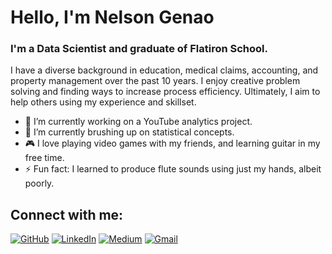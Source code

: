 # Hello, I'm Nelson Genao

###  I'm a Data Scientist and graduate of Flatiron School.
I have a diverse background in education, medical claims, accounting, and property management over the past 10 years.  I enjoy creative problem solving and finding ways to 
increase process efficiency.  Ultimately, I aim to help others using my experience and skillset.

- 🔭 I’m currently working on a YouTube analytics project.
- 🌱 I’m currently brushing up on statistical concepts.
- 🎮 I love playing video games with my friends, and learning guitar in my free time.
- ⚡ Fun fact: I learned to produce flute sounds using just my hands, albeit poorly.

## Connect with me:

[![GitHub](https://img.shields.io/badge/github-%23121011.svg?style=for-the-badge&logo=github&logoColor=white)](https://github.com/NelGen)
[![LinkedIn](https://img.shields.io/badge/linkedin-%230077B5.svg?style=for-the-badge&logo=linkedin&logoColor=white)](www.linkedin.com/in/nelson-c-genao)
[![Medium](https://img.shields.io/badge/Medium-12100E?style=for-the-badge&logo=medium&logoColor=white)](https://ngenao88.medium.com/)
[![Gmail](https://img.shields.io/badge/Gmail-D14836?style=for-the-badge&logo=gmail&logoColor=white)](mailto:ngenao88@gmail)
